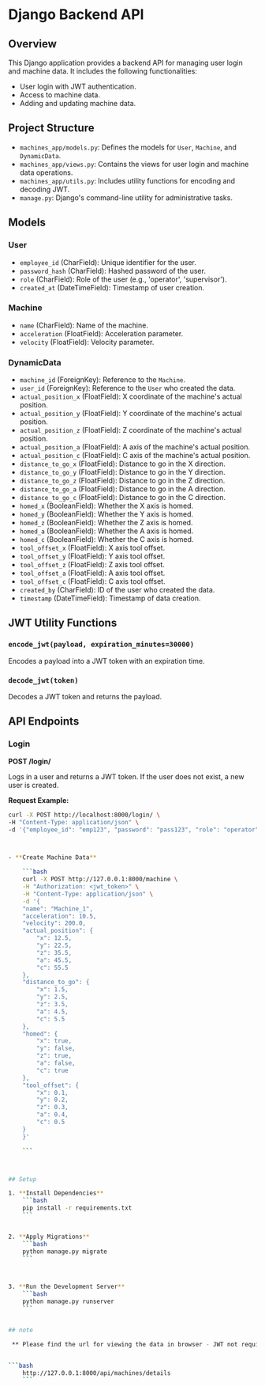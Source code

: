 # Django Backend API

## Overview

This Django application provides a backend API for managing user login and machine data. It includes the following functionalities:

- User login with JWT authentication.
- Access to machine data.
- Adding and updating machine data.

## Project Structure

- `machines_app/models.py`: Defines the models for `User`, `Machine`, and `DynamicData`.
- `machines_app/views.py`: Contains the views for user login and machine data operations.
- `machines_app/utils.py`: Includes utility functions for encoding and decoding JWT.
- `manage.py`: Django's command-line utility for administrative tasks.

## Models

### User

- `employee_id` (CharField): Unique identifier for the user.
- `password_hash` (CharField): Hashed password of the user.
- `role` (CharField): Role of the user (e.g., 'operator', 'supervisor').
- `created_at` (DateTimeField): Timestamp of user creation.

### Machine

- `name` (CharField): Name of the machine.
- `acceleration` (FloatField): Acceleration parameter.
- `velocity` (FloatField): Velocity parameter.

### DynamicData

- `machine_id` (ForeignKey): Reference to the `Machine`.
- `user_id` (ForeignKey): Reference to the `User` who created the data.
- `actual_position_x` (FloatField): X coordinate of the machine's actual position.
- `actual_position_y` (FloatField): Y coordinate of the machine's actual position.
- `actual_position_z` (FloatField): Z coordinate of the machine's actual position.
- `actual_position_a` (FloatField): A axis of the machine's actual position.
- `actual_position_c` (FloatField): C axis of the machine's actual position.
- `distance_to_go_x` (FloatField): Distance to go in the X direction.
- `distance_to_go_y` (FloatField): Distance to go in the Y direction.
- `distance_to_go_z` (FloatField): Distance to go in the Z direction.
- `distance_to_go_a` (FloatField): Distance to go in the A direction.
- `distance_to_go_c` (FloatField): Distance to go in the C direction.
- `homed_x` (BooleanField): Whether the X axis is homed.
- `homed_y` (BooleanField): Whether the Y axis is homed.
- `homed_z` (BooleanField): Whether the Z axis is homed.
- `homed_a` (BooleanField): Whether the A axis is homed.
- `homed_c` (BooleanField): Whether the C axis is homed.
- `tool_offset_x` (FloatField): X axis tool offset.
- `tool_offset_y` (FloatField): Y axis tool offset.
- `tool_offset_z` (FloatField): Z axis tool offset.
- `tool_offset_a` (FloatField): A axis tool offset.
- `tool_offset_c` (FloatField): C axis tool offset.
- `created_by` (CharField): ID of the user who created the data.
- `timestamp` (DateTimeField): Timestamp of data creation.

## JWT Utility Functions

### `encode_jwt(payload, expiration_minutes=30000)`

Encodes a payload into a JWT token with an expiration time.

### `decode_jwt(token)`

Decodes a JWT token and returns the payload.

## API Endpoints

### Login

**POST /login/**

Logs in a user and returns a JWT token. If the user does not exist, a new user is created.

**Request Example:**

```bash
curl -X POST http://localhost:8000/login/ \
-H "Content-Type: application/json" \
-d '{"employee_id": "emp123", "password": "pass123", "role": "operator"}'



- **Create Machine Data**

    ```bash
    curl -X POST http://127.0.0.1:8000/machine \
    -H "Authorization: <jwt_token>" \
    -H "Content-Type: application/json" \
    -d '{
    "name": "Machine_1",
    "acceleration": 10.5,
    "velocity": 200.0,
    "actual_position": {
        "x": 12.5,
        "y": 22.5,
        "z": 35.5,
        "a": 45.5,
        "c": 55.5
    },
    "distance_to_go": {
        "x": 1.5,
        "y": 2.5,
        "z": 3.5,
        "a": 4.5,
        "c": 5.5
    },
    "homed": {
        "x": true,
        "y": false,
        "z": true,
        "a": false,
        "c": true
    },
    "tool_offset": {
        "x": 0.1,
        "y": 0.2,
        "z": 0.3,
        "a": 0.4,
        "c": 0.5
    }
    }'

    ```



## Setup

1. **Install Dependencies**
    ```bash
    pip install -r requirements.txt
    ```


2. **Apply Migrations**
    ```bash
    python manage.py migrate
    ```



3. **Run the Development Server**
    ```bash
    python manage.py runserver
    ```


## note

 ** Please find the url for viewing the data in browser - JWT not required**


```bash
    http://127.0.0.1:8000/api/machines/details
    ```
